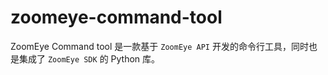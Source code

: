 # zoomeye-command-tool
ZoomEye Command tool 是一款基于 `ZoomEye API` 开发的命令行工具，同时也是集成了 `ZoomEye SDK` 的 Python 库。
